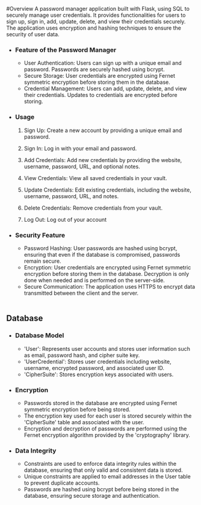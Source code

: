 
#Overview
  A password manager application built with Flask, using SQL to securely manage user credentials. It provides functionalities for users to sign up, sign in, add, update, delete, and view their credentials securely. The application uses encryption and hashing techniques to ensure the security of user data.

- ### Feature of the Password Manager
  - User Authentication: Users can sign up with a unique email and password. Passwords are securely hashed using bcrypt.
  - Secure Storage: User credentials are encrypted using Fernet symmetric encryption before storing them in the database.
  - Credential Management: Users can add, update, delete, and view their credentials. Updates to credentials are encrypted before storing.

- ### Usage
    1. Sign Up: Create a new account by providing a unique email and password.

    2. Sign In: Log in with your email and password.

    3. Add Credentials: Add new credentials by providing the website, username, password, URL, and optional notes.

    4. View Credentials: View all saved credentials in your vault.

    5. Update Credentials: Edit existing credentials, including the website, username, password, URL, and notes.

    6. Delete Credentials: Remove credentials from your vault.

    7. Log Out: Log out of your account
 
      
- ### Security Feature
    - Password Hashing: User passwords are hashed using bcrypt, ensuring that even if the database is compromised, passwords remain secure.
    - Encryption: User credentials are encrypted using Fernet symmetric encryption before storing them in the database. Decryption is only done when needed and is performed on the server-side.
    - Secure Communication: The application uses HTTPS to encrypt data transmitted between the client and the server. <br><br>
  
## Database

- ### Database Model
  - 'User': Represents user accounts and stores user information such as email, password hash, and cipher suite key.
  - 'UserCredential': Stores user credentials including website, username, encrypted password, and associated user ID.
  - 'CipherSuite': Stores encryption keys associated with users.

- ### Encryption
  -  Passwords stored in the database are encrypted using Fernet symmetric encryption before being stored.
  -  The encryption key used for each user is stored securely within the 'CipherSuite' table and associated with the user.
  -  Encryption and decryption of passwords are performed using the Fernet encryption algorithm provided by the 'cryptography' library.

- ### Data Integrity
  - Constraints are used to enforce data integrity rules within the database, ensuring that only valid and consistent data is stored.
  - Unique constraints are applied to email addresses in the User table to prevent duplicate accounts.
  - Passwords are hashed using bcrypt before being stored in the database, ensuring secure storage and authentication.






